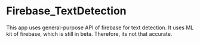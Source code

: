 # Firebase_TextDetection
This app uses general-purpose API of firebase for text detection.
It uses ML kit of firebase, which is still in beta. Therefore, its not that accurate.
